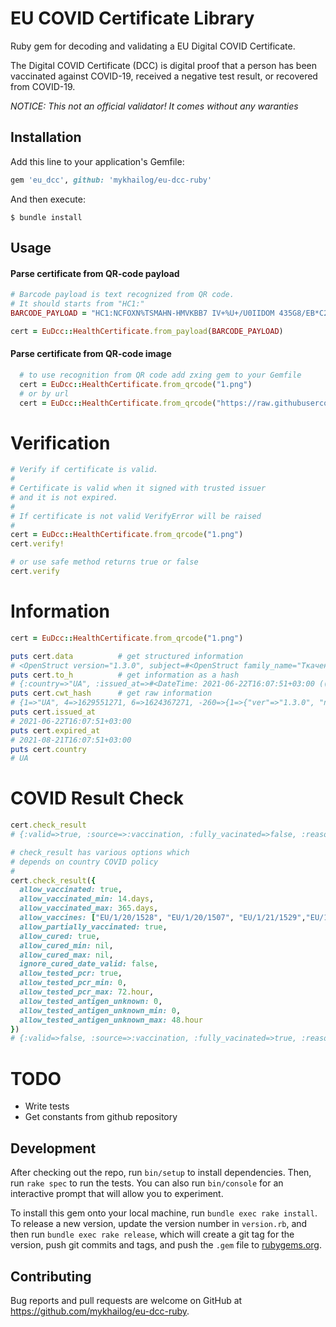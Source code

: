 # EU COVID Certificate Library

Ruby gem for decoding and validating a EU Digital COVID Certificate.

The Digital COVID Certificate (DCC) is digital proof that a person has been vaccinated against COVID-19, received a negative test result, or recovered from COVID-19. 

*NOTICE: This not an official validator! It comes without any waranties*

## Installation

Add this line to your application's Gemfile:

```ruby
gem 'eu_dcc', github: 'mykhailog/eu-dcc-ruby'
```

And then execute:

    $ bundle install

## Usage

#### Parse certificate from QR-code payload

```ruby
# Barcode payload is text recognized from QR code.
# It should starts from "HC1:" 
BARCODE_PAYLOAD = "HC1:NCFOXN%TSMAHN-HMVKBB7 IV+%U+/U0IIDOM 435G8/EB*C2..."

cert = EuDcc::HealthCertificate.from_payload(BARCODE_PAYLOAD)
```
#### Parse certificate from QR-code image
```ruby
  # to use recognition from QR code add zxing gem to your Gemfile
  cert = EuDcc::HealthCertificate.from_qrcode("1.png")
  # or by url
  cert = EuDcc::HealthCertificate.from_qrcode("https://raw.githubusercontent.com/eu-digital-green-certificates/dgc-testdata/main/UA/png/1.png")
```

# Verification
```ruby
# Verify if certificate is valid.
# 
# Certificate is valid when it signed with trusted issuer
# and it is not expired.
# 
# If certificate is not valid VerifyError will be raised
#
cert = EuDcc::HealthCertificate.from_qrcode("1.png")
cert.verify!

# or use safe method returns true or false 
cert.verify
```



# Information
```ruby
cert = EuDcc::HealthCertificate.from_qrcode("1.png")

puts cert.data          # get structured information
# <OpenStruct version="1.3.0", subject=#<OpenStruct family_name="Ткаченко", given_name="Мар'яна",...
puts cert.to_h          # get information as a hash
# {:country=>"UA", :issued_at=>#<DateTime: 2021-06-22T16:07:51+03:00 ((2459388j,47271s,0n),+10800s,2299161j)>, ...
puts cert.cwt_hash      # get raw information
# {1=>"UA", 4=>1629551271, 6=>1624367271, -260=>{1=>{"ver"=>"1.3.0", "nam"=>{"fn"=>"Ткаченко"...
puts cert.issued_at     
# 2021-06-22T16:07:51+03:00
puts cert.expired_at    
# 2021-08-21T16:07:51+03:00
puts cert.country  
# UA
```
# COVID Result Check
```ruby
cert.check_result
# {:valid=>true, :source=>:vaccination, :fully_vacinated=>false, :reason=>nil}

# check_result has various options which 
# depends on country COVID policy
# 
cert.check_result({ 
  allow_vaccinated: true,
  allow_vaccinated_min: 14.days,
  allow_vaccinated_max: 365.days,
  allow_vaccines: ["EU/1/20/1528", "EU/1/20/1507", "EU/1/21/1529","EU/1/20/1525"], # EMA Approved vaccines
  allow_partially_vaccinated: true,
  allow_cured: true,
  allow_cured_min: nil,
  allow_cured_max: nil,
  ignore_cured_date_valid: false,
  allow_tested_pcr: true,
  allow_tested_pcr_min: 0,
  allow_tested_pcr_max: 72.hour,
  allow_tested_antigen_unknown: 0,
  allow_tested_antigen_unknown_min: 0,
  allow_tested_antigen_unknown_max: 48.hour
})
# {:valid=>false, :source=>:vaccination, :fully_vacinated=>true, :reason=>"Vaccine CoronaVac is not allowed"}
```

# TODO
- Write tests
- Get constants from github repository


## Development

After checking out the repo, run `bin/setup` to install dependencies. Then, run `rake spec` to run the tests. You can also run `bin/console` for an interactive prompt that will allow you to experiment.

To install this gem onto your local machine, run `bundle exec rake install`. To release a new version, update the version number in `version.rb`, and then run `bundle exec rake release`, which will create a git tag for the version, push git commits and tags, and push the `.gem` file to [rubygems.org](https://rubygems.org).

## Contributing

Bug reports and pull requests are welcome on GitHub at https://github.com/mykhailog/eu-dcc-ruby.

